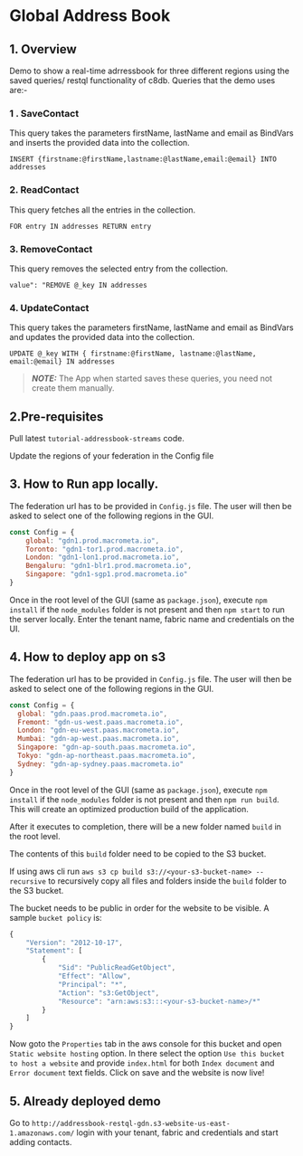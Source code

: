 # Global Address Book

## 1. Overview

Demo to show a real-time adrressbook for three different regions using the saved queries/ restql functionality of c8db.
Queries that the demo uses are:-

### 1 . SaveContact

This query takes the parameters firstName, lastName and email as BindVars and inserts the provided data into the collection.

`INSERT {firstname:@firstName,lastname:@lastName,email:@email} INTO addresses`

### 2. ReadContact

This query fetches all the entries in the collection.

`FOR entry IN addresses RETURN entry`

### 3. RemoveContact

This query removes the selected entry from the collection.

`value": "REMOVE @_key IN addresses`

### 4. UpdateContact

This query takes the parameters firstName, lastName and email as BindVars and updates the provided data into the collection.

`UPDATE @_key WITH { firstname:@firstName, lastname:@lastName, email:@email} IN addresses`
> **_NOTE:_**  The App when started saves these queries, you need not create them manually.

## 2.Pre-requisites

Pull latest `tutorial-addressbook-streams` code.

Update the regions of your federation in the Config file


## 3. How to Run app locally.

The federation url has to be provided in `Config.js` file. The user will then be asked to select one of the following regions in the GUI.

```js
const Config = {
    global: "gdn1.prod.macrometa.io",
    Toronto: "gdn1-tor1.prod.macrometa.io",
    London: "gdn1-lon1.prod.macrometa.io",
    Bengaluru: "gdn1-blr1.prod.macrometa.io",
    Singapore: "gdn1-sgp1.prod.macrometa.io"
}

```

Once in the root level of the GUI (same as `package.json`), execute `npm install` if the `node_modules` folder is not present and then `npm start` to run the server locally.
Enter the tenant name, fabric name and credentials on the UI.

## 4. How to deploy app on s3

The federation url has to be provided in `Config.js` file. The user will then be asked to select one of the following regions in the GUI.

```js
const Config = {
  global: "gdn.paas.prod.macrometa.io",
  Fremont: "gdn-us-west.paas.macrometa.io",
  London: "gdn-eu-west.paas.macrometa.io",
  Mumbai: "gdn-ap-west.paas.macrometa.io",
  Singapore: "gdn-ap-south.paas.macrometa.io",
  Tokyo: "gdn-ap-northeast.paas.macrometa.io",
  Sydney: "gdn-ap-sydney.paas.macrometa.io"
}

```

Once in the root level of the GUI (same as `package.json`), execute `npm install` if the `node_modules` folder is not present and then `npm run build`. This will create an optimized production build of the application.

After it executes to completion, there will be a new folder named `build` in the root level.

The contents of this `build` folder need to be copied to the S3 bucket.

If using aws cli run `aws s3 cp build s3://<your-s3-bucket-name> --recursive` to recursively copy all files and folders inside the `build` folder to the S3 bucket.

The bucket needs to be public in order for the website to be visible.
A sample `bucket policy` is:

```js
{
    "Version": "2012-10-17",
    "Statement": [
        {
            "Sid": "PublicReadGetObject",
            "Effect": "Allow",
            "Principal": "*",
            "Action": "s3:GetObject",
            "Resource": "arn:aws:s3:::<your-s3-bucket-name>/*"
        }
    ]
}
```

Now goto the `Properties` tab in the aws console for this bucket and open `Static website hosting` option. In there select the option `Use this bucket to host a website` and provide `index.html` for both `Index document` and `Error document` text fields. Click on save and the website is now live!

## 5. Already deployed demo

Go to `http://addressbook-restql-gdn.s3-website-us-east-1.amazonaws.com/` login with your tenant, fabric and credentials and start adding contacts.

